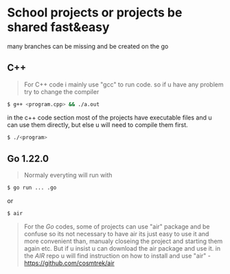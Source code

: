 #  School projects or projects be shared fast&easy
many branches can be missing and be created on the go

## C++
> For C++ code i mainly use "gcc" to run code.
> so if u have any problem try to change the compiler
```bash
$ g++ <program.cpp> && ./a.out
```
in the c++ code section most of the projects have executable files and u can use them directly, but else u will need to compile them first.
```bash
$ ./<program>
```
## Go 1.22.0
>Normaly everyting will run with
```bash
$ go run ... .go 
```
or
```bash
$ air
```
 
>For the *Go* codes, some of projects can use "air" package and be confuse so its not necessary to have air its just easy to use it and more convenient than, manualy closeing the project and starting them again etc.
>But if u insist u can download the air package and use it.
>in the *AIR* repo u will find instruction on how to install and use "air" - https://github.com/cosmtrek/air 


 



